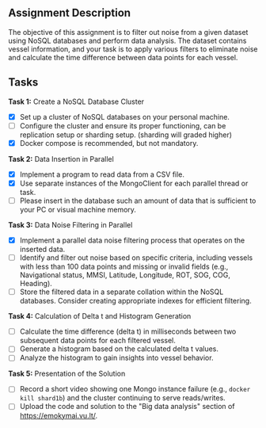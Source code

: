 ## Assignment Description

The objective of this assignment is to filter out noise from a given dataset using NoSQL databases and perform data analysis. The dataset contains vessel information, and your task is to apply various filters to eliminate noise and calculate the time difference between data points for each vessel.

## Tasks

**Task 1:** Create a NoSQL Database Cluster
* [x] Set up a cluster of NoSQL databases on your personal machine.
* [ ] Configure the cluster and ensure its proper functioning, can be replication setup or sharding setup. (sharding will graded higher)
* [x] Docker compose is recommended, but not mandatory.

**Task 2:** Data Insertion in Parallel
* [x] Implement a program to read data from a CSV file.
* [x] Use separate instances of the MongoClient for each parallel thread or task.
* [ ] Please insert in the database such an amount of data that is sufficient to your PC or visual machine memory.

**Task 3:** Data Noise Filtering in Parallel
* [x] Implement a parallel data noise filtering process that operates on the inserted data.
* [ ] Identify and filter out noise based on specific criteria, including vessels with less than 100 data points and missing or invalid fields (e.g., Navigational status, MMSI, Latitude, Longitude, ROT, SOG, COG, Heading).
* [ ] Store the filtered data in a separate collation within the NoSQL databases.
Consider creating appropriate indexes for efficient filtering.

**Task 4:** Calculation of Delta t and Histogram Generation
* [ ] Calculate the time difference (delta t) in milliseconds between two subsequent data points for each filtered vessel.
* [ ] Generate a histogram based on the calculated delta t values.
* [ ] Analyze the histogram to gain insights into vessel behavior.

**Task 5:** Presentation of the Solution
* [ ] Record a short video showing one Mongo instance failure (e.g., `docker kill shard1b`) and the cluster continuing to serve reads/writes.
* [ ] Upload the code and solution to the "Big data analysis" section of https://emokymai.vu.lt/.
